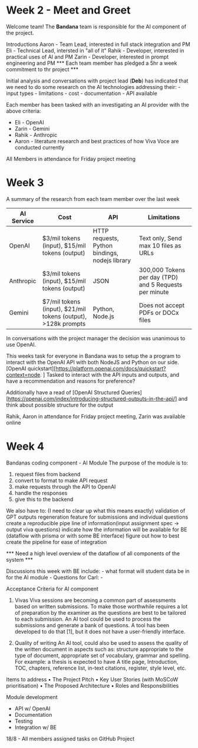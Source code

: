 # Week 2 - Meet and Greet
Welcome team!
The **Bandana** team is responsible for the AI component of the project.

Introductions
Aaron - Team Lead, interested in full stack integration and PM
Eli   - Technical Lead, intersted in "all of it"
Rahik - Developer, interested in practical uses of AI and PM
Zarin - Developer, interested in prompt engineering and PM
*** Each team member has pledged a 5hr a week commitment to thr project ***

Initial analysis and conversations with project lead (**Deb**) has indicated that we need to do some research on the AI technologies addressing their:
    - input types
    - limitations
    - cost
    - documentation
    - API available

Each member has been tasked with an investigating an AI provider with the above criteria:
- Eli - OpenAI
- Zarin - Gemini 
- Rahik - Anthropic
- Aaron - literature research and best practices of how Viva Voce are conducted currently

All Members in attendance for Friday project meeting

# Week 3
A summary of the research from each team member over the last week

| AI Service   | Cost | API  | Limitations |  
|--------|-----|---------------| ---------- |
| OpenAI  | $3/mil tokens (input),  $15/mil tokens (output) | HTTP requests, Python bindings, nodejs library | Text only, Send max 10 files as URLs |
| Anthropic | $3/mil tokens (input), $15/mil tokens (output) | JSON | 300,000 Tokens per day (TPD) and 5 Requests per minute |
| Gemini | $7/mil tokens (input), $21/mil tokens (output), >128k prompts |  Python, Node.js | Does not accept PDFs or DOCx files |

In conversations with the project manager the decision was unanimous to use OpenAI.

This weeks task for everyone in Bandana was to setup the a program to interact with the OpenAI API with both NodeJS and Python on our side.
[OpenAI quickstart][https://platform.openai.com/docs/quickstart?context=node. ]
Tasked to interact with the API inputs and outputs, and have a recommendation and reasons for preference?

Additionally have a read of [OpenAI Structured Queries][https://openai.com/index/introducing-structured-outputs-in-the-api/] and think about possible structure for the output

Rahik, Aaron in attendance for Friday project meeting, Zarin was available online

# Week 4
Bandanas coding component  - AI Module
The purpose of the module is to:
1) request files from backend
2) convert to format to make API request
3) make requests through the API to OpenAI
4) handle the responses 
5) give this to the backend

We also have to: (I need to clear up what this means exactly)
validation of GPT outputs
regeneration feature for submissions and individual questions
create a reproducible pipe line of information(input assignment spec -> output viva questions)
indicate how the information will be available for BE (dataflow with prisma or with some BE interface)
figure out how to best create the pipeline for ease of integration

*** Need a high level overview of the dataflow of all components of the system ***

Discussions this week with BE include:
    - what format will student data be in for the AI module
    - 
Questions for Carl:
    - 

Acceptance Criteria for AI component
1. Vivas
Viva sessions are becoming a common part of assessments based on written submissions. To make those worthwhile requires a lot of preparation by the examiner as the questions are best to be tailored to each submission. An AI tool could be used to process the submissions and generate a bank of questions. A tool has been developed to do that [1], but it does not have a user-friendly interface.

2. Quality of writing
An AI tool, could also be used to assess the quality of the written document in aspects such as: structure appropriate to the type of document, appropriate set of vocabulary, grammar and spelling. For example: a thesis is expected to have A title page, Introduction, TOC, chapters, reference list, in-text citations, register, style level, etc.

Items to address
• The Project Pitch
• Key User Stories (with MoSCoW prioritisation)
• The Proposed Architecture
• Roles and Responsibilities

Module development
- API w/ OpenAI
- Documentation
- Testing
- Integration w/ BE

18/8 - All members assigned tasks on GitHub Project

